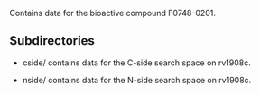 Contains data for the bioactive compound F0748-0201.

## Subdirectories

- cside/ contains data for the C-side search space on rv1908c.

- nside/ contains data for the N-side search space on rv1908c.

